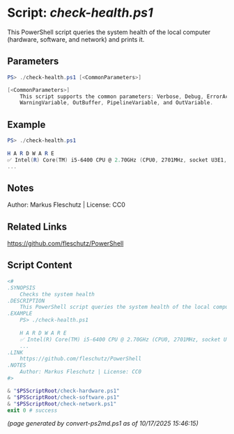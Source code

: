 Script: *check-health.ps1*
========================

This PowerShell script queries the system health of the local computer (hardware, software, and network) and prints it.

Parameters
----------
```powershell
PS> ./check-health.ps1 [<CommonParameters>]

[<CommonParameters>]
    This script supports the common parameters: Verbose, Debug, ErrorAction, ErrorVariable, WarningAction, 
    WarningVariable, OutBuffer, PipelineVariable, and OutVariable.
```

Example
-------
```powershell
PS> ./check-health.ps1
 
H A R D W A R E
✅ Intel(R) Core(TM) i5-6400 CPU @ 2.70GHz (CPU0, 2701MHz, socket U3E1, 30.1°C)
...

```

Notes
-----
Author: Markus Fleschutz | License: CC0

Related Links
-------------
https://github.com/fleschutz/PowerShell

Script Content
--------------
```powershell
<#
.SYNOPSIS
	Checks the system health 
.DESCRIPTION
	This PowerShell script queries the system health of the local computer (hardware, software, and network) and prints it.
.EXAMPLE
	PS> ./check-health.ps1
  
	H A R D W A R E
	✅ Intel(R) Core(TM) i5-6400 CPU @ 2.70GHz (CPU0, 2701MHz, socket U3E1, 30.1°C)
	...
.LINK
	https://github.com/fleschutz/PowerShell
.NOTES
	Author: Markus Fleschutz | License: CC0
#>

& "$PSScriptRoot/check-hardware.ps1"
& "$PSScriptRoot/check-software.ps1"
& "$PSScriptRoot/check-network.ps1"
exit 0 # success
```

*(page generated by convert-ps2md.ps1 as of 10/17/2025 15:46:15)*
